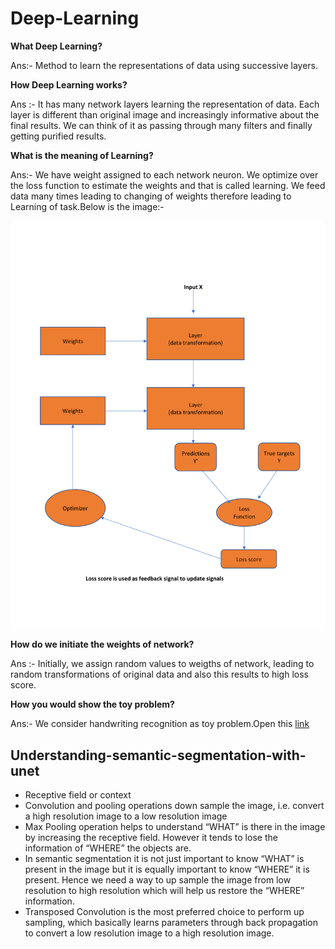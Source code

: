 # Deep-Learning

**What Deep Learning?**

Ans:- Method to learn the representations of data using successive layers.

**How Deep Learning works?**

Ans :- It has many network layers learning the representation of data. Each layer is different than original image and increasingly informative about the final results. We can think of it as passing through many filters and finally getting purified results.

**What is the meaning of Learning?**

Ans:- We have weight assigned to each network neuron. We optimize over the loss function to estimate the weights and that is called learning. We feed data many times leading to changing of weights therefore leading to Learning of task.Below is the image:-

![alt text](https://github.com/avinashbarnwal/Deep-Learning/blob/master/image/feedbackloop.png)

**How do we initiate the weights of network?**

Ans :- Initially, we assign random values to weigths of network, leading to random transformations of original data and also this results to high loss score.

**How you would show the toy problem?**

Ans:- We consider handwriting recognition as toy problem.Open this [link](https://github.com/avinashbarnwal/Deep-Learning/blob/master/code/toy_problem.ipynb)

## Understanding-semantic-segmentation-with-unet

* Receptive field or context
* Convolution and pooling operations down sample the image, i.e. convert a high resolution image to a low resolution image
* Max Pooling operation helps to understand “WHAT” is there in the image by increasing the receptive field. However it tends to lose the information of “WHERE” the objects are.
* In semantic segmentation it is not just important to know “WHAT” is present in the image but it is equally important to know “WHERE” it is present. Hence we need a way to up sample the image from low resolution to high resolution which will help us restore the “WHERE” information.
* Transposed Convolution is the most preferred choice to perform up sampling, which basically learns parameters through back propagation to convert a low resolution image to a high resolution image.
